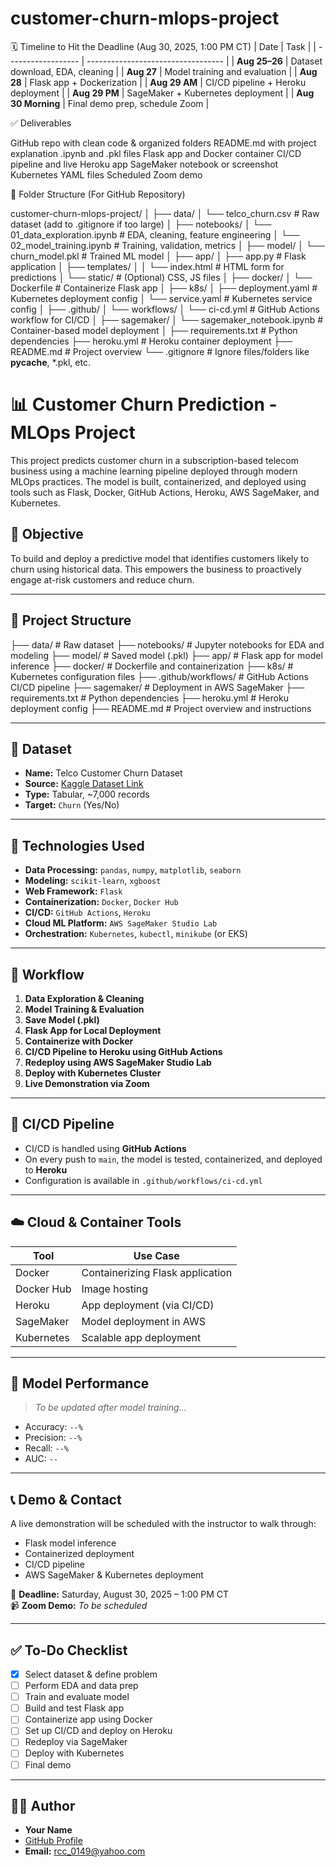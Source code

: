 # customer-churn-mlops-project

🗓️ Timeline to Hit the Deadline (Aug 30, 2025, 1:00 PM CT)
| Date               | Task                               |
| ------------------ | ---------------------------------- |
| **Aug 25–26**      | Dataset download, EDA, cleaning    |
| **Aug 27**         | Model training and evaluation      |
| **Aug 28**         | Flask app + Dockerization          |
| **Aug 29 AM**      | CI/CD pipeline + Heroku deployment |
| **Aug 29 PM**      | SageMaker + Kubernetes deployment  |
| **Aug 30 Morning** | Final demo prep, schedule Zoom     |

✅ Deliverables

 GitHub repo with clean code & organized folders
 README.md with project explanation
 .ipynb and .pkl files
 Flask app and Docker container
 CI/CD pipeline and live Heroku app
 SageMaker notebook or screenshot
 Kubernetes YAML files
 Scheduled Zoom demo

📁 Folder Structure (For GitHub Repository)

 customer-churn-mlops-project/
│
├── data/
│   └── telco_churn.csv                     # Raw dataset (add to .gitignore if too large)
│
├── notebooks/
│   └── 01_data_exploration.ipynb           # EDA, cleaning, feature engineering
│   └── 02_model_training.ipynb             # Training, validation, metrics
│
├── model/
│   └── churn_model.pkl                     # Trained ML model
│
├── app/
│   ├── app.py                              # Flask application
│   ├── templates/
│   │   └── index.html                      # HTML form for predictions
│   └── static/                             # (Optional) CSS, JS files
│
├── docker/
│   └── Dockerfile                          # Containerize Flask app
│
├── k8s/
│   ├── deployment.yaml                     # Kubernetes deployment config
│   └── service.yaml                        # Kubernetes service config
│
├── .github/
│   └── workflows/
│       └── ci-cd.yml                       # GitHub Actions workflow for CI/CD
│
├── sagemaker/
│   └── sagemaker_notebook.ipynb           # Container-based model deployment
│
├── requirements.txt                        # Python dependencies
├── heroku.yml                              # Heroku container deployment
├── README.md                               # Project overview
└── .gitignore                              # Ignore files/folders like __pycache__, *.pkl, etc.

# 📊 Customer Churn Prediction - MLOps Project

This project predicts customer churn in a subscription-based telecom business using a machine learning pipeline deployed through modern MLOps practices. The model is built, containerized, and deployed using tools such as Flask, Docker, GitHub Actions, Heroku, AWS SageMaker, and Kubernetes.

## 🚀 Objective

To build and deploy a predictive model that identifies customers likely to churn using historical data. This empowers the business to proactively engage at-risk customers and reduce churn.

---

## 📁 Project Structure

├── data/ # Raw dataset
├── notebooks/ # Jupyter notebooks for EDA and modeling
├── model/ # Saved model (.pkl)
├── app/ # Flask app for model inference
├── docker/ # Dockerfile and containerization
├── k8s/ # Kubernetes configuration files
├── .github/workflows/ # GitHub Actions CI/CD pipeline
├── sagemaker/ # Deployment in AWS SageMaker
├── requirements.txt # Python dependencies
├── heroku.yml # Heroku deployment config
├── README.md # Project overview and instructions

---

## 📌 Dataset

- **Name:** Telco Customer Churn Dataset
- **Source:** [Kaggle Dataset Link](https://www.kaggle.com/datasets/blastchar/telco-customer-churn)
- **Type:** Tabular, ~7,000 records
- **Target:** `Churn` (Yes/No)

---

## 🔧 Technologies Used

- **Data Processing:** `pandas`, `numpy`, `matplotlib`, `seaborn`
- **Modeling:** `scikit-learn`, `xgboost`
- **Web Framework:** `Flask`
- **Containerization:** `Docker`, `Docker Hub`
- **CI/CD:** `GitHub Actions`, `Heroku`
- **Cloud ML Platform:** `AWS SageMaker Studio Lab`
- **Orchestration:** `Kubernetes`, `kubectl`, `minikube` (or EKS)

---

## 🔁 Workflow

1. **Data Exploration & Cleaning**
2. **Model Training & Evaluation**
3. **Save Model (.pkl)**
4. **Flask App for Local Deployment**
5. **Containerize with Docker**
6. **CI/CD Pipeline to Heroku using GitHub Actions**
7. **Redeploy using AWS SageMaker Studio Lab**
8. **Deploy with Kubernetes Cluster**
9. **Live Demonstration via Zoom**

---

## 🧪 CI/CD Pipeline

- CI/CD is handled using **GitHub Actions**
- On every push to `main`, the model is tested, containerized, and deployed to **Heroku**
- Configuration is available in `.github/workflows/ci-cd.yml`

---

## ☁️ Cloud & Container Tools

| Tool       | Use Case                        |
|------------|----------------------------------|
| Docker     | Containerizing Flask application |
| Docker Hub | Image hosting                    |
| Heroku     | App deployment (via CI/CD)       |
| SageMaker  | Model deployment in AWS          |
| Kubernetes | Scalable app deployment          |

---

## 🧠 Model Performance

> *To be updated after model training...*

- Accuracy: `--%`
- Precision: `--%`
- Recall: `--%`
- AUC: `--`

---

## 📞 Demo & Contact

A live demonstration will be scheduled with the instructor to walk through:

- Flask model inference
- Containerized deployment
- CI/CD pipeline
- AWS SageMaker & Kubernetes deployment

📅 **Deadline:** Saturday, August 30, 2025 – 1:00 PM CT  
📹 **Zoom Demo:** _To be scheduled_

---

## ✅ To-Do Checklist

- [x] Select dataset & define problem
- [ ] Perform EDA and data prep
- [ ] Train and evaluate model
- [ ] Build and test Flask app
- [ ] Containerize app using Docker
- [ ] Set up CI/CD and deploy on Heroku
- [ ] Redeploy via SageMaker
- [ ] Deploy with Kubernetes
- [ ] Final demo

---

## 👨‍💻 Author

- **Your Name**
- [GitHub Profile](https://github.com/RCC0149/customer-churn-mlops-project)
- **Email:** rcc_0149@yahoo.com

